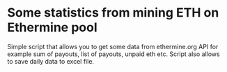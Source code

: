 # Some statistics from mining ETH on Ethermine pool
Simple script that allows you to get some data from ethermine.org API for example sum of payouts, list of payouts, unpaid eth etc.
Script also allows to save daily data to excel file.
